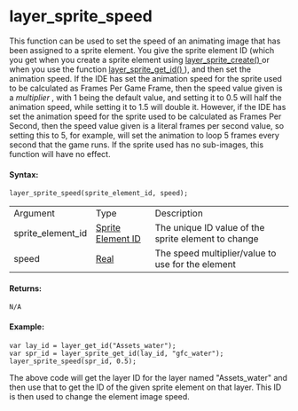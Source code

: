 # layer_sprite_speed

This function can be used to set the speed of an animating image that
has been assigned to a sprite element. You give the sprite element ID
(which you get when you create a sprite element using [
layer_sprite_create() ](layer_sprite_create) or when you use the
function [ layer_sprite_get_id() ](layer_sprite_get_id) ), and then
set the animation speed. If the IDE has set the animation speed for the
sprite used to be calculated as Frames Per Game Frame, then the speed
value given is a *multiplier* , with 1 being the default value, and
setting it to 0.5 will half the animation speed, while setting it to 1.5
will double it. However, if the IDE has set the animation speed for the
sprite used to be calculated as Frames Per Second, then the speed value
given is a literal frames per second value, so setting this to 5, for
example, will set the animation to loop 5 frames every second that the
game runs. If the sprite used has no sub-images, this function will have
no effect.

#### Syntax:

``` gml
layer_sprite_speed(sprite_element_id, speed);
```

|                   |                                                                                                                                        |                                                     |
|-------------------|----------------------------------------------------------------------------------------------------------------------------------------|-----------------------------------------------------|
| Argument          | Type                                                                                                                                   | Description                                         |
| sprite_element_id |  [Sprite Element ID](../../../../../../GameMaker_Language/GML_Reference/Asset_Management/Rooms/Sprite_Layers/layer_sprite_get_id)  | The unique ID value of the sprite element to change |
| speed             |  [Real](../../../../../../GameMaker_Language/GML_Overview/Data_Types)                                                              | The speed multiplier/value to use for the element   |

#### Returns:

``` gml
N/A
```

#### Example:

``` gml
var lay_id = layer_get_id("Assets_water");
var spr_id = layer_sprite_get_id(lay_id, "gfc_water");
layer_sprite_speed(spr_id, 0.5);
```

The above code will get the layer ID for the layer named "Assets_water"
and then use that to get the ID of the given sprite element on that
layer. This ID is then used to change the element image speed.
